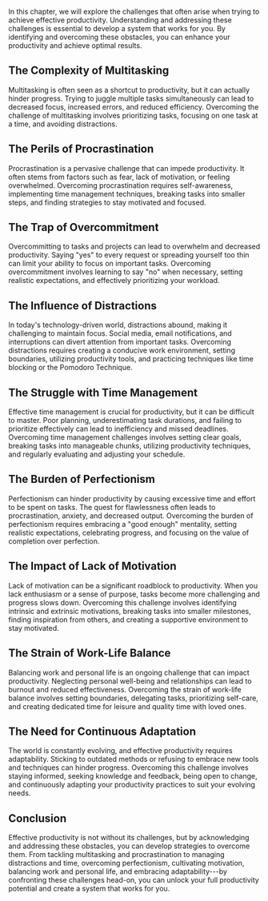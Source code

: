 
In this chapter, we will explore the challenges that often arise when trying to achieve effective productivity. Understanding and addressing these challenges is essential to develop a system that works for you. By identifying and overcoming these obstacles, you can enhance your productivity and achieve optimal results.

**The Complexity of Multitasking**
----------------------------------

Multitasking is often seen as a shortcut to productivity, but it can actually hinder progress. Trying to juggle multiple tasks simultaneously can lead to decreased focus, increased errors, and reduced efficiency. Overcoming the challenge of multitasking involves prioritizing tasks, focusing on one task at a time, and avoiding distractions.

**The Perils of Procrastination**
---------------------------------

Procrastination is a pervasive challenge that can impede productivity. It often stems from factors such as fear, lack of motivation, or feeling overwhelmed. Overcoming procrastination requires self-awareness, implementing time management techniques, breaking tasks into smaller steps, and finding strategies to stay motivated and focused.

**The Trap of Overcommitment**
------------------------------

Overcommitting to tasks and projects can lead to overwhelm and decreased productivity. Saying "yes" to every request or spreading yourself too thin can limit your ability to focus on important tasks. Overcoming overcommitment involves learning to say "no" when necessary, setting realistic expectations, and effectively prioritizing your workload.

**The Influence of Distractions**
---------------------------------

In today's technology-driven world, distractions abound, making it challenging to maintain focus. Social media, email notifications, and interruptions can divert attention from important tasks. Overcoming distractions requires creating a conducive work environment, setting boundaries, utilizing productivity tools, and practicing techniques like time blocking or the Pomodoro Technique.

**The Struggle with Time Management**
-------------------------------------

Effective time management is crucial for productivity, but it can be difficult to master. Poor planning, underestimating task durations, and failing to prioritize effectively can lead to inefficiency and missed deadlines. Overcoming time management challenges involves setting clear goals, breaking tasks into manageable chunks, utilizing productivity techniques, and regularly evaluating and adjusting your schedule.

**The Burden of Perfectionism**
-------------------------------

Perfectionism can hinder productivity by causing excessive time and effort to be spent on tasks. The quest for flawlessness often leads to procrastination, anxiety, and decreased output. Overcoming the burden of perfectionism requires embracing a "good enough" mentality, setting realistic expectations, celebrating progress, and focusing on the value of completion over perfection.

**The Impact of Lack of Motivation**
------------------------------------

Lack of motivation can be a significant roadblock to productivity. When you lack enthusiasm or a sense of purpose, tasks become more challenging and progress slows down. Overcoming this challenge involves identifying intrinsic and extrinsic motivations, breaking tasks into smaller milestones, finding inspiration from others, and creating a supportive environment to stay motivated.

**The Strain of Work-Life Balance**
-----------------------------------

Balancing work and personal life is an ongoing challenge that can impact productivity. Neglecting personal well-being and relationships can lead to burnout and reduced effectiveness. Overcoming the strain of work-life balance involves setting boundaries, delegating tasks, prioritizing self-care, and creating dedicated time for leisure and quality time with loved ones.

**The Need for Continuous Adaptation**
--------------------------------------

The world is constantly evolving, and effective productivity requires adaptability. Sticking to outdated methods or refusing to embrace new tools and techniques can hinder progress. Overcoming this challenge involves staying informed, seeking knowledge and feedback, being open to change, and continuously adapting your productivity practices to suit your evolving needs.

**Conclusion**
--------------

Effective productivity is not without its challenges, but by acknowledging and addressing these obstacles, you can develop strategies to overcome them. From tackling multitasking and procrastination to managing distractions and time, overcoming perfectionism, cultivating motivation, balancing work and personal life, and embracing adaptability---by confronting these challenges head-on, you can unlock your full productivity potential and create a system that works for you.
